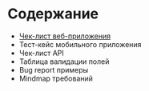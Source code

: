 # Содержание

- [Чек-лист веб-приложения](https://docs.google.com/spreadsheets/d/1Z1dp3LUmNKrRVTICtvCDatUcOGCkFvcrKV7sGa7gM0U/edit#gid=857523888)
- Тест-кейс мобильного приложения
- Чек-лист API
- Таблица валидации полей
- Bug report примеры
- Mindmap требований
